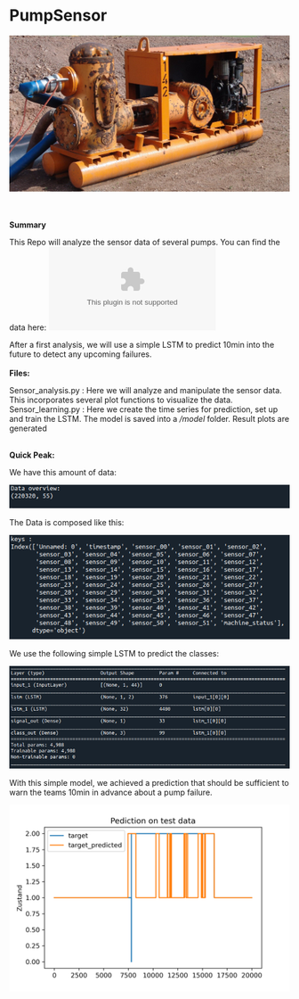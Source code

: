 # PumpSensor

![alt](images/rsz_1wasserhaltung_pumpe_1.jpg?raw=true)

<br><br>
**Summary**

This Repo will analyze the sensor data of several pumps. You can find the data here: ![Data](https://ga-data-cases.s3.eu-central-1.amazonaws.com/pump_sensor.zip)

After a first analysis, we will use a simple LSTM to predict 10min into the future to detect any upcoming failures.
<br><br>
**Files:**

Sensor_analysis.py : Here we will analyze and manipulate the sensor data. This incorporates several plot functions to visualize the data.
Sensor_learning.py : Here we create the time series for prediction, set up and train the LSTM. The model is saved into a */model* folder. Result plots are generated
<br><br>

**Quick Peak:**

We have this amount of data:

![alt](images/overview.png?raw=true)

The Data is composed like this:

![alt](images/keys.png?raw=true)

We use the following simple LSTM to predict the classes:

![alt](images/model.png?raw=true)

With this simple model, we achieved a prediction that should be sufficient to warn the teams 10min in advance about a pump failure. 

![alt](images/Prediction_class_fapi_10.png?raw=true)
